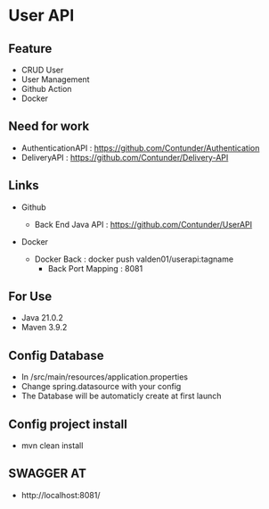 
# User API

## Feature

- CRUD User
- User Management
- Github Action
- Docker

## Need for work

- AuthenticationAPI : https://github.com/Contunder/Authentication
- DeliveryAPI : https://github.com/Contunder/Delivery-API

## Links 
- Github  
  - Back End Java API : https://github.com/Contunder/UserAPI
  

- Docker
  - Docker Back : docker push valden01/userapi:tagname  
    - Back Port Mapping : 8081

## For Use

- Java 21.0.2
- Maven 3.9.2

## Config Database

- In /src/main/resources/application.properties
- Change spring.datasource with your config 
- The Database will be automaticly create at first launch

## Config project install

- mvn clean install

## SWAGGER AT 

- http://localhost:8081/


